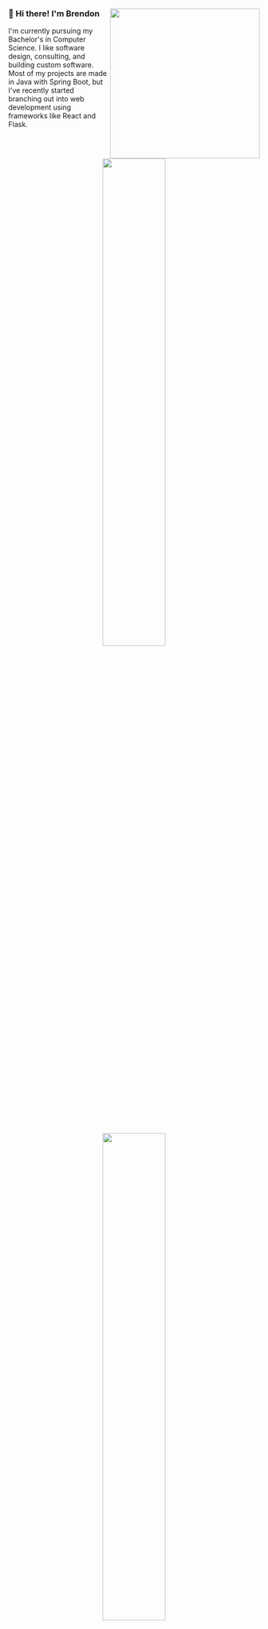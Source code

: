<div align="left">
<img align="right" width="300" src="https://media.giphy.com/media/XiF35bhJBIg8b30ANZ/giphy.gif?cid=ecf05e47w8wgs6kgdgy6fbj61u56x1xaw1ib62dfvl44tb5z&ep=v1_gifs_related&rid=giphy.gif&ct=g"/>

### 👋 Hi there! I'm Brendon

I'm currently pursuing my Bachelor's in Computer Science. I like software design, consulting, and building custom software. Most of my projects are made in Java with Spring Boot, but I've recently started branching out into web development using frameworks like React and Flask.
</div>

&nbsp;&nbsp;&nbsp;

<p align="center">
  <img height="50%" width="auto" src ="https://github-readme-stats.vercel.app/api?username=brendonnewt&show_icons=true&count_private=true&theme=vue-dark&hide_border=true&hide=issues,contribs&bg_color=00000000">
  <img height="50%" width="auto" src ="https://github-readme-stats.vercel.app/api/top-langs/?username=brendonnewt&layout=compact&hide_border=true&theme=vue-dark&bg_color=00000000&hide=svelte,html,css,makefile,dockerfile,shell,c">
</p>

## 🧰  My Toolbox
[![My Skills](https://skillicons.dev/icons?i=js,nodejs,react,html,css,c,cpp,mysql,python,java,rust)](https://skillicons.dev)

&nbsp;

<div align="center">
  <img width="400" height="auto" src="https://media.giphy.com/media/v1.Y2lkPTc5MGI3NjExdHd2eGMzYjJlcDhyZWEzcWF4NnZ2MzQ3ZTlhN2J3eWZ6Z2xpb3dxeiZlcD12MV9naWZzX3NlYXJjaCZjdD1n/IThjAlJnD9WNO/giphy.gif" />
</div>

### :school: School Projects

* [QUIC Messaging](https://github.com/brendonnewt/quic-messaging): A Rust-based live messaging TUI built using QUIC
* [Hotel Service](https://github.com/brendonnewt/GROUP-FIVE-Hotel-Project): A Java-based hotel landing page with Swing front-end, enabling room bookings.
* [SeaQuail](https://github.com/brendonnewt/SeaQuail): A Python + Flask project leveraging the Lahman baseball database to solve [Immaculate Grid](https://www.immaculategrid.com/) questions, provide yearly Team Summaries with Depth Charts, and provide individual Player, Team, and League stats.
* [WOOFAdoptionService](https://github.com/brendonnewt/WOOFAdoptionService): A pet adoption website with a React and Next.js front-end and Java Spring Boot backend, hosted on GCP for CI/CD.

### :bulb: Personal Projects

* [Trampoline Calculator](https://github.com/brendonnewt/trampoline-calculator): A Flask + Javascript application that can calculate the difficulty values of any combination of skills. It can also save combinations of skills for later use. (Based on the 2020-2024 COP)
* [Algorithm Visualizer](https://github.com/brendonnewt/algorithm-visualizer): A small React frontend + Rust backend API I made to get some practice with APIs and pick up both React and Rust. This application takes input from the user and displays each step of an algorithm executing on it.

&nbsp;
### 🔧 Currently Working On...
[![Readme Card](https://github-readme-stats.vercel.app/api/pin/?username=brendonnewt&repo=Bounce)](https://github.com/brendonnewt/Bounce)

<h2 align="center">📫 Reach me on</h2>
<p align="center">
  <a target="_blank"href="https://www.linkedin.com/in/brendonnewton/"><img src="https://img.shields.io/badge/linkedin-%230077B5.svg?&style=for-the-badge&logo=linkedin&logoColor=white" /></a>&nbsp;&nbsp;&nbsp;&nbsp;
  <a href="mailto:brendonnewton0@gmail.com?subject=Hello%20Brendon,%20From%20Github"><img src="https://img.shields.io/badge/gmail-%23D14836.svg?&style=for-the-badge&logo=gmail&logoColor=white" /></a>&nbsp;&nbsp;&nbsp;&nbsp;
  <a href="mailto:brendon_newton1@baylor.edu?subject=Hello%20Brendon,%20From%20Github"><img src="https://img.shields.io/badge/Outlook-0078D4?style=for-the-badge&logo=windows&logoColor=white" /></a>&nbsp;&nbsp;&nbsp;&nbsp;
  <a target="_blank"href="https://www.instagram.com/brendon_t_newton/"><img src="https://img.shields.io/badge/Instagram-E4405F?style=for-the-badge&logo=instagram&logoColor=white" /></a>&nbsp;&nbsp;&nbsp;&nbsp;
</p>
